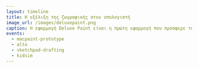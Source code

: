 ```yaml
---
layout: timeline
title: Η εξέλιξη της ζωγραφικής στον υπολογιστή
image_url: /images/deluxepaint.png
caption: Η εφαρμογή Deluxe Paint είναι η πρώτη εφαρμογή που πρόσφερε την δυνατότητα να σχεδιάζεις στην οθόνη του υπολογιστή με 256 διαφορετικά χρώματα ,πράγμα που για την εποχή του ήταν κάτι μοναδικό και πρωτοπόρο, καθώς καμία άλλη εφαρμογή δεν είχε δημιουργήσει κατι τόσο ολοκληρωμένο.
events:
  - macpaint-prototype
  - alto
  - sketchpad-drafting
  - kidsim
---
```

